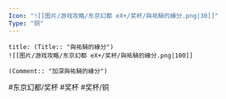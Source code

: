 ```yaml
---
Icon: "![[图片/游戏攻略/东京幻都 eX+/奖杯/與祐騎的緣分.png|30]]"
Type: "铜"
---
```

```ad-common-bronze-trophy
title: (Title:: "與祐騎的緣分")
![[图片/游戏攻略/东京幻都 eX+/奖杯/與祐騎的緣分.png|100]]

(Comment:: "加深與祐騎的緣分")
```

#东京幻都/奖杯 #奖杯 #奖杯/铜
